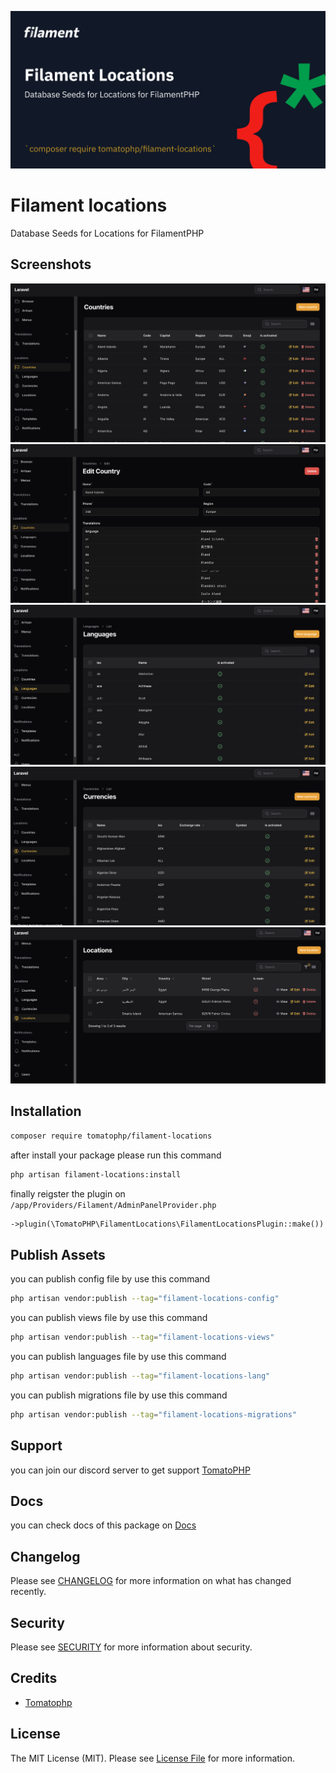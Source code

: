 ![Screenshot of Login](./arts/screenshot.png)
# Filament locations

Database Seeds for Locations for FilamentPHP

## Screenshots

![Countires](./arts/country.png)
![Edit Countires](./arts/edit-country.png)
![Languages](./arts/languages.png)
![Currency](./arts/currency.png)
![Locaitons](./arts/locations.png)


## Installation

```bash
composer require tomatophp/filament-locations
```
after install your package please run this command

```bash
php artisan filament-locations:install
```

finally reigster the plugin on `/app/Providers/Filament/AdminPanelProvider.php`

```php
->plugin(\TomatoPHP\FilamentLocations\FilamentLocationsPlugin::make())
```



## Publish Assets

you can publish config file by use this command

```bash
php artisan vendor:publish --tag="filament-locations-config"
```

you can publish views file by use this command

```bash
php artisan vendor:publish --tag="filament-locations-views"
```

you can publish languages file by use this command

```bash
php artisan vendor:publish --tag="filament-locations-lang"
```

you can publish migrations file by use this command

```bash
php artisan vendor:publish --tag="filament-locations-migrations"
```

## Support

you can join our discord server to get support [TomatoPHP](https://discord.gg/Xqmt35Uh)

## Docs

you can check docs of this package on [Docs](https://docs.tomatophp.com/plugins/laravel-package-generator)

## Changelog

Please see [CHANGELOG](CHANGELOG.md) for more information on what has changed recently.

## Security

Please see [SECURITY](SECURITY.md) for more information about security.

## Credits

- [Tomatophp](mailto:info@3x1.io)

## License

The MIT License (MIT). Please see [License File](LICENSE.md) for more information.
